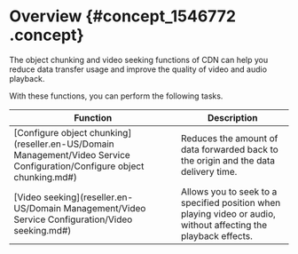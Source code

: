 # Overview {#concept_1546772 .concept}

The object chunking and video seeking functions of CDN can help you reduce data transfer usage and improve the quality of video and audio playback.

With these functions, you can perform the following tasks.

|Function|Description|
|--------|-----------|
|[Configure object chunking](reseller.en-US/Domain Management/Video Service Configuration/Configure object chunking.md#)|Reduces the amount of data forwarded back to the origin and the data delivery time.|
|[Video seeking](reseller.en-US/Domain Management/Video Service Configuration/Video seeking.md#)|Allows you to seek to a specified position when playing video or audio, without affecting the playback effects.|

